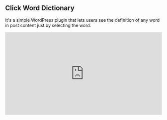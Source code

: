 <h2>Click Word Dictionary</h2><p>It's a simple WordPress plugin that lets users see the definition of any word in post content just by selecting the word. </p>
<div style="position:relative; width:100%; height:0px; padding-bottom:53.261%"><iframe allow="fullscreen;autoplay" allowfullscreen height="100%" src="https://streamable.com/e/1uodt3?autoplay=1&muted=1&nocontrols=1" width="100%" style="border:none; width:100%; height:100%; position:absolute; left:0px; top:0px; overflow:hidden;"></iframe></div>
